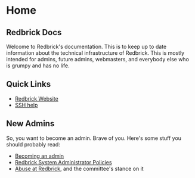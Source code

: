 # Home

## Redbrick Docs

Welcome to Redbrick's documentation. This is to keep up to date information about the technical infrastructure of Redbrick.
This is mostly intended for admins, future admins, webmasters, and everybody else who is grumpy and has no life.

## Quick Links

- [Redbrick Website](https://redbrick.dcu.ie)
- [SSH help](https://docs.redbrick.dcu.ie/services/servers/#logging-in)

## New Admins

So, you want to become an admin. Brave of you. Here's some stuff you should probably read:

- [Becoming an admin](procedures/new-admins.md)
- [Redbrick System Administrator Policies](procedures/policies.md)
- [Abuse at Redbrick](https://fucking.readthedocs.io/en/latest/procedures/abuse), and the committee's stance on it

&emsp;
